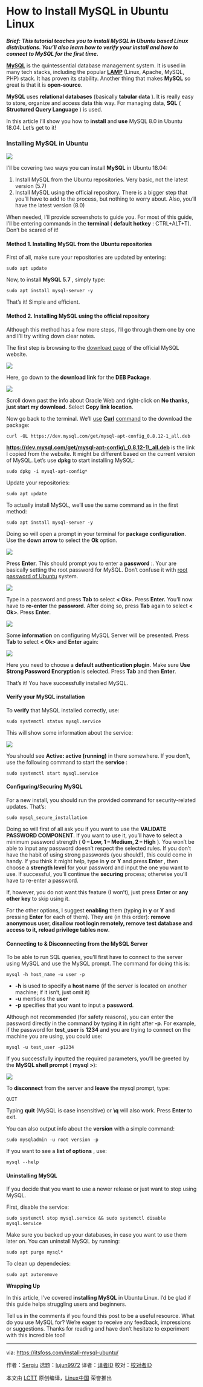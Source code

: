 [#]: collector: (lujun9972)
[#]: translator: (arrowfeng)
[#]: reviewer: ( )
[#]: publisher: ( )
[#]: url: ( )
[#]: subject: (How to Install MySQL in Ubuntu Linux)
[#]: via: (https://itsfoss.com/install-mysql-ubuntu/)
[#]: author: (Sergiu https://itsfoss.com/author/sergiu/)

How to Install MySQL in Ubuntu Linux
======

_**Brief: This tutorial teaches you to install MySQL in Ubuntu based Linux distributions. You’ll also learn how to verify your install and how to connect to MySQL for the first time.**_

**[MySQL][1]** is the quintessential database management system. It is used in many tech stacks, including the popular **[LAMP][2]** (Linux, Apache, MySQL, PHP) stack. It has proven its stability. Another thing that makes **MySQL** so great is that it is **open-source**.

**MySQL** uses **relational databases** (basically **tabular data** ). It is really easy to store, organize and access data this way. For managing data, **SQL** ( **Structured Query Language** ) is used.

In this article I’ll show you how to **install** and **use** MySQL 8.0 in Ubuntu 18.04. Let’s get to it!

### Installing MySQL in Ubuntu

![][3]

I’ll be covering two ways you can install **MySQL** in Ubuntu 18.04:

  1. Install MySQL from the Ubuntu repositories. Very basic, not the latest version (5.7)
  2. Install MySQL using the official repository. There is a bigger step that you’ll have to add to the process, but nothing to worry about. Also, you’ll have the latest version (8.0)



When needed, I’ll provide screenshots to guide you. For most of this guide, I’ll be entering commands in the **terminal** ( **default hotkey** : CTRL+ALT+T). Don’t be scared of it!

#### Method 1. Installing MySQL from the Ubuntu repositories

First of all, make sure your repositories are updated by entering:

```
sudo apt update
```

Now, to install **MySQL 5.7** , simply type:

```
sudo apt install mysql-server -y
```

That’s it! Simple and efficient.

#### Method 2. Installing MySQL using the official repository

Although this method has a few more steps, I’ll go through them one by one and I’ll try writing down clear notes.

The first step is browsing to the [download page][4] of the official MySQL website.

![][5]

Here, go down to the **download link** for the **DEB Package**.

![][6]

Scroll down past the info about Oracle Web and right-click on **No thanks, just start my download.** Select **Copy link location**.

Now go back to the terminal. We’ll [use][7] **[Curl][7]** [command][7] to the download the package:

```
curl -OL https://dev.mysql.com/get/mysql-apt-config_0.8.12-1_all.deb
```

**<https://dev.mysql.com/get/mysql-apt-config\_0.8.12-1\_all.deb>** is the link I copied from the website. It might be different based on the current version of MySQL. Let’s use **dpkg** to start installing MySQL:

```
sudo dpkg -i mysql-apt-config*
```

Update your repositories:

```
sudo apt update
```

To actually install MySQL, we’ll use the same command as in the first method:

```
sudo apt install mysql-server -y
```

Doing so will open a prompt in your terminal for **package configuration**. Use the **down arrow** to select the **Ok** option.

![][8]

Press **Enter**. This should prompt you to enter a **password** :. Your are basically setting the root password for MySQL. Don’t confuse it with [root password of Ubuntu][9] system.

![][10]

Type in a password and press **Tab** to select **< Ok>**. Press **Enter.** You’ll now have to **re-enter** the **password**. After doing so, press **Tab** again to select **< Ok>**. Press **Enter**.

![][11]

Some **information** on configuring MySQL Server will be presented. Press **Tab** to select **< Ok>** and **Enter** again:

![][12]

Here you need to choose a **default authentication plugin**. Make sure **Use Strong Password Encryption** is selected. Press **Tab** and then **Enter**.

That’s it! You have successfully installed MySQL.

#### Verify your MySQL installation

To **verify** that MySQL installed correctly, use:

```
sudo systemctl status mysql.service
```

This will show some information about the service:

![][13]

You should see **Active: active (running)** in there somewhere. If you don’t, use the following command to start the **service** :

```
sudo systemctl start mysql.service
```

#### Configuring/Securing MySQL

For a new install, you should run the provided command for security-related updates. That’s:

```
sudo mysql_secure_installation
```

Doing so will first of all ask you if you want to use the **VALIDATE PASSWORD COMPONENT**. If you want to use it, you’ll have to select a minimum password strength ( **0 – Low, 1 – Medium, 2 – High** ). You won’t be able to input any password doesn’t respect the selected rules. If you don’t have the habit of using strong passwords (you should!), this could come in handy. If you think it might help, type in **y** or **Y** and press **Enter** , then choose a **strength level** for your password and input the one you want to use. If successful, you’ll continue the **securing** process; otherwise you’ll have to re-enter a password.

If, however, you do not want this feature (I won’t), just press **Enter** or **any other key** to skip using it.

For the other options, I suggest **enabling** them (typing in **y** or **Y** and pressing **Enter** for each of them). They are (in this order): **remove anonymous user, disallow root login remotely, remove test database and access to it, reload privilege tables now**.

#### Connecting to & Disconnecting from the MySQL Server

To be able to run SQL queries, you’ll first have to connect to the server using MySQL and use the MySQL prompt. The command for doing this is:

```
mysql -h host_name -u user -p
```

  * **-h** is used to specify a **host name** (if the server is located on another machine; if it isn’t, just omit it)
  * **-u** mentions the **user**
  * **-p** specifies that you want to input a **password**.



Although not recommended (for safety reasons), you can enter the password directly in the command by typing it in right after **-p**. For example, if the password for **test_user** is **1234** and you are trying to connect on the machine you are using, you could use:

```
mysql -u test_user -p1234
```

If you successfully inputted the required parameters, you’ll be greeted by the **MySQL shell prompt** ( **mysql >**):

![][14]

To **disconnect** from the server and **leave** the mysql prompt, type:

```
QUIT
```

Typing **quit** (MySQL is case insensitive) or **\q** will also work. Press **Enter** to exit.

You can also output info about the **version** with a simple command:

```
sudo mysqladmin -u root version -p
```

If you want to see a **list of options** , use:

```
mysql --help
```

#### Uninstalling MySQL

If you decide that you want to use a newer release or just want to stop using MySQL.

First, disable the service:

```
sudo systemctl stop mysql.service && sudo systemctl disable mysql.service
```

Make sure you backed up your databases, in case you want to use them later on. You can uninstall MySQL by running:

```
sudo apt purge mysql*
```

To clean up dependecies:

```
sudo apt autoremove
```

**Wrapping Up**

In this article, I’ve covered **installing MySQL** in Ubuntu Linux. I’d be glad if this guide helps struggling users and beginners.

Tell us in the comments if you found this post to be a useful resource. What do you use MySQL for? We’re eager to receive any feedback, impressions or suggestions. Thanks for reading and have don’t hesitate to experiment with this incredible tool!

--------------------------------------------------------------------------------

via: https://itsfoss.com/install-mysql-ubuntu/

作者：[Sergiu][a]
选题：[lujun9972][b]
译者：[译者ID](https://github.com/译者ID)
校对：[校对者ID](https://github.com/校对者ID)

本文由 [LCTT](https://github.com/LCTT/TranslateProject) 原创编译，[Linux中国](https://linux.cn/) 荣誉推出

[a]: https://itsfoss.com/author/sergiu/
[b]: https://github.com/lujun9972
[1]: https://www.mysql.com/
[2]: https://en.wikipedia.org/wiki/LAMP_(software_bundle)
[3]: https://i2.wp.com/itsfoss.com/wp-content/uploads/2019/04/install-mysql-ubuntu.png?resize=800%2C450&ssl=1
[4]: https://dev.mysql.com/downloads/repo/apt/
[5]: https://i0.wp.com/itsfoss.com/wp-content/uploads/2019/04/mysql_apt_download_page.jpg?fit=800%2C280&ssl=1
[6]: https://i0.wp.com/itsfoss.com/wp-content/uploads/2019/04/mysql_deb_download_link.jpg?fit=800%2C507&ssl=1
[7]: https://linuxhandbook.com/curl-command-examples/
[8]: https://i1.wp.com/itsfoss.com/wp-content/uploads/2019/04/mysql_package_configuration_ok.jpg?fit=800%2C587&ssl=1
[9]: https://itsfoss.com/change-password-ubuntu/
[10]: https://i2.wp.com/itsfoss.com/wp-content/uploads/2019/04/mysql_enter_password.jpg?fit=800%2C583&ssl=1
[11]: https://i0.wp.com/itsfoss.com/wp-content/uploads/2019/04/mysql_information_on_configuring.jpg?fit=800%2C581&ssl=1
[12]: https://i2.wp.com/itsfoss.com/wp-content/uploads/2019/04/mysql_default_authentication_plugin.jpg?fit=800%2C586&ssl=1
[13]: https://i1.wp.com/itsfoss.com/wp-content/uploads/2019/04/mysql_service_information.jpg?fit=800%2C402&ssl=1
[14]: https://i2.wp.com/itsfoss.com/wp-content/uploads/2019/04/mysql_shell_prompt-2.jpg?fit=800%2C423&ssl=1
